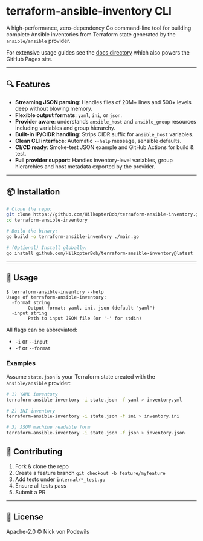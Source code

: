 # terraform-ansible-inventory CLI

A high-performance, zero-dependency Go command-line tool for building complete Ansible inventories from Terraform state generated by the `ansible/ansible` provider.

For extensive usage guides see the [docs directory](docs/) which also powers the GitHub Pages site.

---

## 🔍 Features

- **Streaming JSON parsing**: Handles files of 20M+ lines and 500+ levels deep without blowing memory.
- **Flexible output formats**: `yaml`, `ini`, or `json`.
- **Provider aware**: understands `ansible_host` and `ansible_group` resources including variables and group hierarchy.
- **Built-in IP/CIDR handling**: Strips CIDR suffix for `ansible_host` variables.
- **Clean CLI interface**: Automatic `--help` message, sensible defaults.
- **CI/CD ready**: Smoke-test JSON example and GitHub Actions for build & test.
- **Full provider support**: Handles inventory-level variables, group
  hierarchies and host metadata exported by the provider.

---

## 📦 Installation

```bash
# Clone the repo:
git clone https://github.com/HilkopterBob/terraform-ansible-inventory.git
cd terraform-ansible-inventory

# Build the binary:
go build -o terraform-ansible-inventory ./main.go

# (Optional) Install globally:
go install github.com/HilkopterBob/terraform-ansible-inventory@latest
```

---

## 🚀 Usage

```
$ terraform-ansible-inventory --help
Usage of terraform-ansible-inventory:
  -format string
        Output format: yaml, ini, json (default "yaml")
  -input string
        Path to input JSON file (or '-' for stdin)
```

All flags can be abbreviated:

- `-i` or `--input`
- `-f` or `--format`

### Examples

Assume `state.json` is your Terraform state created with the `ansible/ansible` provider:

```bash
# 1) YAML inventory
terraform-ansible-inventory -i state.json -f yaml > inventory.yml

# 2) INI inventory
terraform-ansible-inventory -i state.json -f ini > inventory.ini

# 3) JSON machine readable form
terraform-ansible-inventory -i state.json -f json > inventory.json
```


## 🔧 Contributing

1. Fork & clone the repo
2. Create a feature branch `git checkout -b feature/myfeature`
3. Add tests under `internal/*_test.go`
4. Ensure all tests pass
5. Submit a PR

---

## 📄 License

Apache-2.0 © Nick von Podewils


